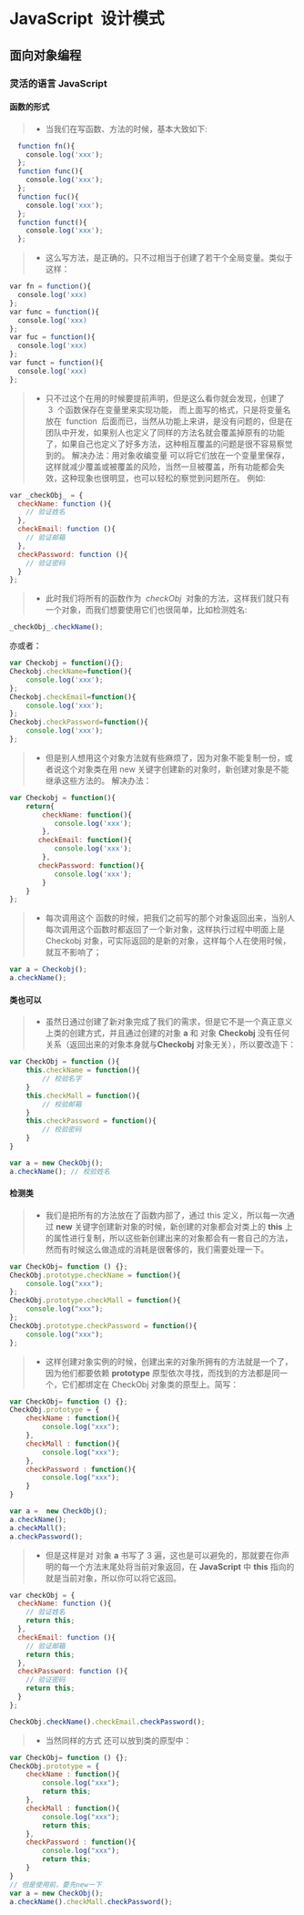 # JavaScript  设计模式

## 面向对象编程
### 灵活的语言 JavaScript
#### 函数的形式
> - 当我们在写函数、方法的时候，基本大致如下:

```js
  function fn(){
    console.log('xxx');
  };
  function func(){
    console.log('xxx');
  };
  function fuc(){
    console.log('xxx');
  };
  function funct(){
    console.log('xxx');
  };
``` 
> - 这么写方法，是正确的。只不过相当于创建了若干个全局变量。类似于这样：

```js
var fn = function(){
  console.log('xxx)
};
var func = function(){
  console.log('xxx)
};
var fuc = function(){
  console.log('xxx)
};
var funct = function(){
  console.log('xxx)
};
```

> - 只不过这个在用的时候要提前声明，但是这么看你就会发现，创建了  3  个函数保存在变量里来实现功能，
>   而上面写的格式，只是将变量名放在  function  后面而已，当然从功能上来讲，是没有问题的，但是在团队中开发，如果别人也定义了同样的方法名就会覆盖掉原有的功能了，如果自己也定义了好多方法，这种相互覆盖的问题是很不容易察觉到的。
>   解决办法：用对象收编变量
>   可以将它们放在一个变量里保存，这样就减少覆盖或被覆盖的风险，当然一旦被覆盖，所有功能都会失效，这种现象也很明显，也可以轻松的察觉到问题所在。
>   例如:

```js
var _checkObj_ = {
  checkName: function (){
    // 验证姓名
  },
  checkEmail: function (){
    // 验证邮箱
  },
  checkPassword: function (){
    // 验证密码
  }
};
```

> - 此时我们将所有的函数作为  *checkObj*  对象的方法，这样我们就只有一个对象，而我们想要使用它们也很简单，比如检测姓名:

```js
_checkObj_.checkName();
```

亦或者：

```js
var Checkobj = function(){};
Checkobj.checkName=function(){
    console.log('xxx');
};
Checkobj.checkEmail=function(){
    console.log('xxx');
};
Checkobj.checkPassword=function(){
    console.log('xxx');
};
```

> - 但是别人想用这个对象方法就有些麻烦了，因为对象不能复制一份，或者说这个对象类在用 new 关键字创建新的对象时，新创建对象是不能继承这些方法的。
>   解决办法：

```js
var Checkobj = function(){
    return{
        checkName: function(){
           console.log('xxx');
        },
       checkEmail: function(){
           console.log('xxx');
        },
       checkPassword: function(){
           console.log('xxx');
        }
    }
};

```

> - 每次调用这个 函数的时候，把我们之前写的那个对象返回出来，当别人每次调用这个函数时都返回了一个新对象，这样执行过程中明面上是 Checkobj 对象，可实际返回的是新的对象，这样每个人在使用时候，就互不影响了；

```js
var a = Checkobj();
a.checkName();
```

#### 类也可以

> - 虽然日通过创建了新对象完成了我们的需求，但是它不是一个真正意义上类的创建方式，并且通过创建的对象 **a** 和 对象 **Checkobj** 没有任何关系（返回出来的对象本身就与**Checkobj** 对象无关），所以要改造下：

```js
var CheckObj = function (){
    this.checkName = function(){
        // 校验名字
    }
    this.checkMall = function(){
        // 校验邮箱
    }
    this.checkPassword = function(){
        // 校验密码
    }
}

var a = new CheckObj();
a.checkName(); // 校验姓名
```

#### 检测类

> - 我们是把所有的方法放在了函数内部了，通过 this 定义，所以每一次通过 **new** 关键字创建新对象的时候，新创建的对象都会对类上的 **this** 上的属性进行复制，所以这些新创建出来的对象都会有一套自己的方法，然而有时候这么做造成的消耗是很奢侈的，我们需要处理一下。

```js
var CheckObj= function () {};
CheckObj.prototype.checkName = function(){
    console.log("xxx");
};
CheckObj.prototype.checkMall = function(){
    console.log("xxx");
};
CheckObj.prototype.checkPassword = function(){
    console.log("xxx");
};
```

> - 这样创建对象实例的时候，创建出来的对象所拥有的方法就是一个了，因为他们都要依赖 **prototype** 原型依次寻找，而找到的方法都是同一个，它们都绑定在 CheckObj 对象类的原型上。简写：

```js
var CheckObj= function () {};
CheckObj.prototype = {
    checkName : function(){
        console.log("xxx");
    },
    checkMall : function(){
        console.log("xxx");
    },
    checkPassword : function(){
        console.log("xxx");
    }
}

var a =  new CheckObj();
a.checkName();
a.checkMall();
a.checkPassword();
```

> - 但是这样是对 对象 **a** 书写了 3 遍，这也是可以避免的，那就要在你声明的每一个方法末尾处将当前对象返回，在 **JavaScript** 中 **this** 指向的就是当前对象，所以你可以将它返回。

```js
var checkObj = {
  checkName: function (){
    // 验证姓名
    return this;
  },
  checkEmail: function (){
    // 验证邮箱
    return this;
  },
  checkPassword: function (){
    // 验证密码
    return this;
  }
};

CheckObj.checkName().checkEmail.checkPassword();
```

> - 当然同样的方式 还可以放到类的原型中：

```js
var CheckObj= function () {};
CheckObj.prototype = {
    checkName : function(){
        console.log("xxx");
        return this;
    },
    checkMall : function(){
        console.log("xxx");
        return this;
    },
    checkPassword : function(){
        console.log("xxx");
        return this;
    }
}
// 但是使用前，要先new一下
var a = new CheckObj();
a.checkName().checkMall.checkPassword();
```
